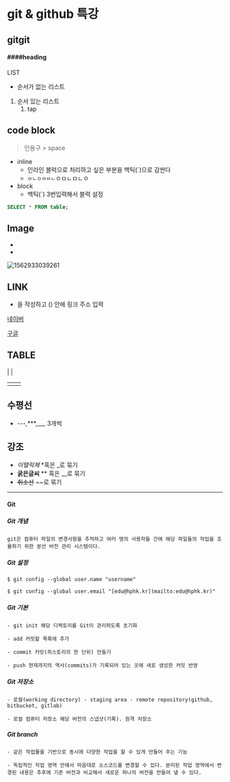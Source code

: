 # git & github 특강

## gitgit
#### ####heading

LIST

- 순서가 없는 리스트

1. 순서 있는 리스트
   1.  tap

## code block

> 인용구 > space

- inline
  - 인라인 블럭으로 처리하고 싶은 부분을 백틱(`)으로 감싼다
  - `ㅁㄴㅇㅁㅁㄴ`ㅇㅁㄴㅁㄴㅇ
- block
  - 백틱(`) 3번입력해서 블럭 설정



```sql
SELECT * FROM table;
```

## Image

- ![]()
- ![]()



![1562933039261](../Pictures/1562933039261.jpg)



## LINK

- []()을 작성하고 () 안에 링크 주소 입력

[네이버](www.naver.com)

[구글](www.google.com)



## TABLE

| |

|      |      |
| ---- | ---- |
|      |      |



## 수평선

- ---,***,___  3개씩



## 강조

- *이탤릭체*    *혹은 _로 묶기
- **굵은글씨**  ** 혹은 __로 묶기 
- ~~취소선~~ ~~로 묶기





---



#### Git

##### Git 개념
```
git은 컴퓨터 파일의 변경사항을 추적하고 여러 명의 사용자들 간에 해당 파일들의 작업을 조율하기 위한 분산 버전 관리 시스템이다.
```

##### Git 설정

```전역 영역에서 commit 기록의 주인을 등록
$ git config --global user.name "username"

$ git config --global user.email "[edu@hphk.kr](mailto:edu@hphk.kr)"
```

##### Git 기본

```
- git init 해당 디렉토리를 Git이 관리하도록 초기화

- add 커밋할 목록에 추가

- commit 커밋(히스토리의 한 단위) 만들기

- push 현재까지의 역사(commits)가 기록되어 있는 곳에 새로 생성한 커밋 반영
```
##### Git 저장소
```
- 로컬(working directory) - staging area - remote repository(github, bitbucket, gitlab)

- 로컬 컴퓨터 저장소 해당 버전의 스냅샷(기록). 원격 저장소
```

##### Git branch
```
- 같은 작업물을 기반으로 동시에 다양한 작업을 할 수 있게 만들어 주는 기능

- 독립적인 작업 영역 안에서 마음대로 소스코드를 변경할 수 있다. 분리된 작업 영역에서 변경된 내용은 추후에 기존 버전과 비교해서 새로운 하나의 버전을 만들어 낼 수 있다.
```